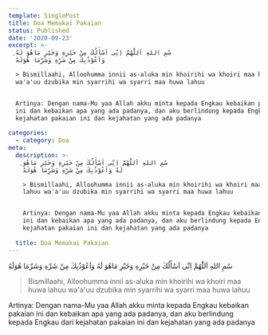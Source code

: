 ```yaml
---
template: SinglePost
title: Doa Memakai Pakaian
status: Published
date: '2020-09-23'
excerpt: >-
  ِسْمِ اللهِ اَللّٰهُمَّ اِنِّى اَسْأَلُكَ مِنْ خَيْرِهِ وَخَيْرِ مَاهُوَ لَهُ
  وَاَعُوْذُبِكَ مِنْ شَرِّهِ وَشَرِّمَا هُوَلَهُ

  > Bismillaahi, Alloohumma innii as-aluka min khoirihi wa khoiri maa huwa lahuu
  wa'a'uu dzubika min syarrihi wa syarri maa huwa lahuu


  Artinya: Dengan nama-Mu yaa Allah akku minta kepada Engkau kebaikan pakaian
  ini dan kebaikan apa yang ada padanya, dan aku berlindung kepada Engkau dari
  kejahatan pakaian ini dan kejahatan yang ada padanya
    
categories:
  - category: Doa
meta:
  description: >-
    ِسْمِ اللهِ اَللّٰهُمَّ اِنِّى اَسْأَلُكَ مِنْ خَيْرِهِ وَخَيْرِ مَاهُوَ
    لَهُ وَاَعُوْذُبِكَ مِنْ شَرِّهِ وَشَرِّمَا هُوَلَهُ

    > Bismillaahi, Alloohumma innii as-aluka min khoirihi wa khoiri maa huwa
    lahuu wa'a'uu dzubika min syarrihi wa syarri maa huwa lahuu


    Artinya: Dengan nama-Mu yaa Allah akku minta kepada Engkau kebaikan pakaian
    ini dan kebaikan apa yang ada padanya, dan aku berlindung kepada Engkau dari
    kejahatan pakaian ini dan kejahatan yang ada padanya
      
  title: Doa Memakai Pakaian
---
```

ِسْمِ اللهِ اَللّٰهُمَّ اِنِّى اَسْأَلُكَ مِنْ خَيْرِهِ وَخَيْرِ مَاهُوَ لَهُ وَاَعُوْذُبِكَ مِنْ شَرِّهِ وَشَرِّمَا هُوَلَهُ
> Bismillaahi, Alloohumma innii as-aluka min khoirihi wa khoiri maa huwa lahuu wa'a'uu dzubika min syarrihi wa syarri maa huwa lahuu

Artinya: Dengan nama-Mu yaa Allah akku minta kepada Engkau kebaikan pakaian ini dan kebaikan apa yang ada padanya, dan aku berlindung kepada Engkau dari kejahatan pakaian ini dan kejahatan yang ada padanya
  
